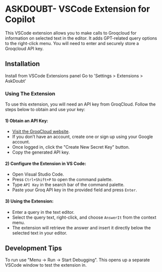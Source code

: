 # ASKDOUBT- VSCode Extension for Copilot

This VSCode extension allows you to make calls to Groqcloud for information on selected text in the editor. It adds GPT-related query options to the right-click menu. You will need to enter and securely store a Groqcloud API key.

## Installation

Install from VSCode Extensions panel 
  Go to 'Settings > Extensions > AskDoubt'


### Using The Extension

To use this extension, you will need an API key from GroqCloud. Follow the steps below to obtain and use your key:

#### 1) Obtain an API Key:

* [Visit the GroqCloud website](https://console.groq.com/docs/quickstart).
* If you don’t have an account, create one or sign up using your Google account.
* Once logged in, click the "Create New Secret Key" button.
* Copy the generated API key.

#### 2) Configure the Extension in VS Code:

* Open Visual Studio Code.
* Press `Ctrl+Shift+P` to open the command palette.
* Type `API Key` in the search bar of the command palette.
* Paste your Groq API key in the provided field and press `Enter`.

#### 3) Using the Extension:

* Enter a query in the text editor.
* Select the query text, right-click, and choose `AnswerIt` from the context menu.
* The extension will retrieve the answer and insert it directly below the selected text in your editor.



## Development Tips

To run use "Menu -> Run -> Start Debugging". This opens up a separate VSCode window to test the extension in.



